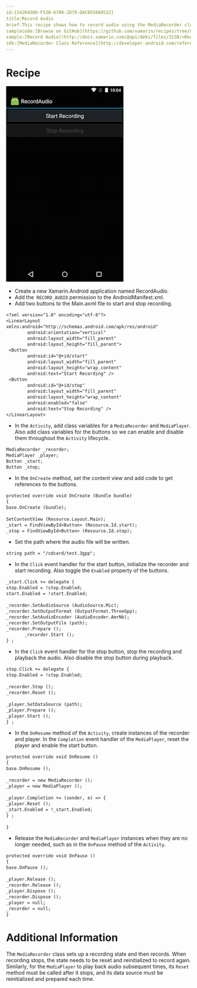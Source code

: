 ```yaml
---
id:{1426450D-F53B-6708-2D79-DAC055668532}  
title:Record Audio  
brief:This recipe shows how to record audio using the MediaRecorder class and play it back with the MediaPlayer class.  
samplecode:[Browse on GitHub](https://github.com/xamarin/recipes/tree/master/android/media/audio/record_audio)  
sample:[Record Audio](http://docs.xamarin.com/@api/deki/files/3138/=Record_Audio.pdf)  
sdk:[MediaRecorder Class Reference](http://developer.android.com/reference/android/media/MediaRecorder.html)  
---
```


<a name="Recipe" class="injected"></a>

# Recipe

 [ ![](Images/recordaudio.png)](Images/recordaudio.png)

-  Create a new Xamarin.Android application named RecordAudio.
-  Add the` RECORD_AUDIO` permission to the AndroidManifest.xml.
-  Add two buttons to the Main.axml file to start and stop recording.

```
<?xml version="1.0" encoding="utf-8"?>
<LinearLayout xmlns:android="http://schemas.android.com/apk/res/android"
        android:orientation="vertical"
        android:layout_width="fill_parent"
        android:layout_height="fill_parent">
 <Button
        android:id="@+id/start"
        android:layout_width="fill_parent"
        android:layout_height="wrap_content"
        android:text="Start Recording" />
 <Button
        android:id="@+id/stop"
        android:layout_width="fill_parent"
        android:layout_height="wrap_content"
        android:enabled="false"
        android:text="Stop Recording" />
</LinearLayout>
```

-  In the `Activity`, add class variables for a `MediaRecorder` and `MediaPlayer`. Also add class variables for the buttons so we can enable and disable them throughout the `Activity` lifecycle.


```
MediaRecorder _recorder;
MediaPlayer _player;
Button _start;
Button _stop;
```

-  In the `OnCreate` method, set the content view and add code to get references to the buttons.


```
protected override void OnCreate (Bundle bundle)
{
base.OnCreate (bundle);

SetContentView (Resource.Layout.Main);
_start = FindViewById<Button> (Resource.Id.start);
_stop = FindViewById<Button> (Resource.Id.stop);
```

-  Set the path where the audio file will be written.


```
string path = "/sdcard/test.3gpp";
```

-  In the `Click` event handler for the start button, initialize the recorder and start recording. Also toggle the `Enabled` property of the buttons.


```
_start.Click += delegate {
stop.Enabled = !stop.Enabled;
start.Enabled = !start.Enabled;

_recorder.SetAudioSource (AudioSource.Mic);
_recorder.SetOutputFormat (OutputFormat.ThreeGpp);
_recorder.SetAudioEncoder (AudioEncoder.AmrNb);
_recorder.SetOutputFile (path);
_recorder.Prepare ();
       _recorder.Start ();
} ;
```

-  In the `Click` event handler for the stop button, stop the recording and playback the audio. Also disable the stop button during playback.


```
stop.Click += delegate {
stop.Enabled = !stop.Enabled;

_recorder.Stop ();
_recorder.Reset ();

_player.SetDataSource (path);
_player.Prepare ();
_player.Start ();
} ;
```

-  In the `OnResume` method of the `Activity`, create instances of the recorder and player. In the `Completion` event handler of the `MediaPlayer`, reset the player and enable the start button.


```
protected override void OnResume ()
{
base.OnResume ();

_recorder = new MediaRecorder ();
_player = new MediaPlayer ();

_player.Completion += (sender, e) => {
_player.Reset ();
_start.Enabled = !_start.Enabled;
} ;

}
```

-  Release the `MediaRecorder` and `MediaPlayer` instances when they are no longer needed, such as in the `OnPause` method of the `Activity`.


```
protected override void OnPause ()
{
base.OnPause ();

_player.Release ();
_recorder.Release ();
_player.Dispose ();
_recorder.Dispose ();
_player = null;
_recorder = null;
}
```

 <a name="Additional_Information" class="injected"></a>


# Additional Information

The `MediaRecorder` class sets up a recording state and then records. When
recording stops, the state needs to be reset and reinitialized to record again.
Similarly, for the `MediaPlayer` to play back audio subsequent times, its `Reset`
method must be called after it stops, and its data source must be reinitialized
and prepared each time.
